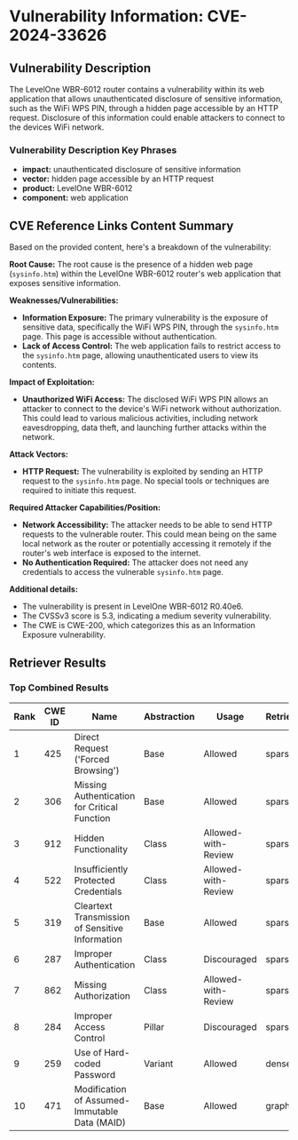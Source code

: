 # Vulnerability Information: CVE-2024-33626

## Vulnerability Description
The LevelOne WBR-6012 router contains a vulnerability within its web application that allows unauthenticated disclosure of sensitive information, such as the WiFi WPS PIN, through a hidden page accessible by an HTTP request. Disclosure of this information could enable attackers to connect to the devices WiFi network.

### Vulnerability Description Key Phrases
- **impact:** unauthenticated disclosure of sensitive information
- **vector:** hidden page accessible by an HTTP request
- **product:** LevelOne WBR-6012
- **component:** web application

## CVE Reference Links Content Summary
Based on the provided content, here's a breakdown of the vulnerability:

**Root Cause:**
The root cause is the presence of a hidden web page (`sysinfo.htm`) within the LevelOne WBR-6012 router's web application that exposes sensitive information.

**Weaknesses/Vulnerabilities:**
- **Information Exposure:** The primary vulnerability is the exposure of sensitive data, specifically the WiFi WPS PIN, through the `sysinfo.htm` page. This page is accessible without authentication.
- **Lack of Access Control:** The web application fails to restrict access to the `sysinfo.htm` page, allowing unauthenticated users to view its contents.

**Impact of Exploitation:**
- **Unauthorized WiFi Access:** The disclosed WiFi WPS PIN allows an attacker to connect to the device's WiFi network without authorization. This could lead to various malicious activities, including network eavesdropping, data theft, and launching further attacks within the network.

**Attack Vectors:**
- **HTTP Request:** The vulnerability is exploited by sending an HTTP request to the `sysinfo.htm` page. No special tools or techniques are required to initiate this request.

**Required Attacker Capabilities/Position:**
- **Network Accessibility:** The attacker needs to be able to send HTTP requests to the vulnerable router. This could mean being on the same local network as the router or potentially accessing it remotely if the router's web interface is exposed to the internet.
- **No Authentication Required:** The attacker does not need any credentials to access the vulnerable `sysinfo.htm` page.

**Additional details:**
- The vulnerability is present in LevelOne WBR-6012 R0.40e6.
- The CVSSv3 score is 5.3, indicating a medium severity vulnerability.
- The CWE is CWE-200, which categorizes this as an Information Exposure vulnerability.

## Retriever Results

### Top Combined Results

| Rank | CWE ID | Name | Abstraction | Usage  | Retrievers | Individual Scores |
|------|--------|------|-------------|-------|------------|-------------------|
| 1 | 425 | Direct Request ('Forced Browsing') | Base | Allowed | sparse | 0.093 |
| 2 | 306 | Missing Authentication for Critical Function | Base | Allowed | sparse | 0.090 |
| 3 | 912 | Hidden Functionality | Class | Allowed-with-Review | sparse | 0.090 |
| 4 | 522 | Insufficiently Protected Credentials | Class | Allowed-with-Review | sparse | 0.086 |
| 5 | 319 | Cleartext Transmission of Sensitive Information | Base | Allowed | sparse | 0.086 |
| 6 | 287 | Improper Authentication | Class | Discouraged | sparse | 0.086 |
| 7 | 862 | Missing Authorization | Class | Allowed-with-Review | sparse | 0.085 |
| 8 | 284 | Improper Access Control | Pillar | Discouraged | sparse | 0.083 |
| 9 | 259 | Use of Hard-coded Password | Variant | Allowed | dense | 0.523 |
| 10 | 471 | Modification of Assumed-Immutable Data (MAID) | Base | Allowed | graph | 0.003 |

